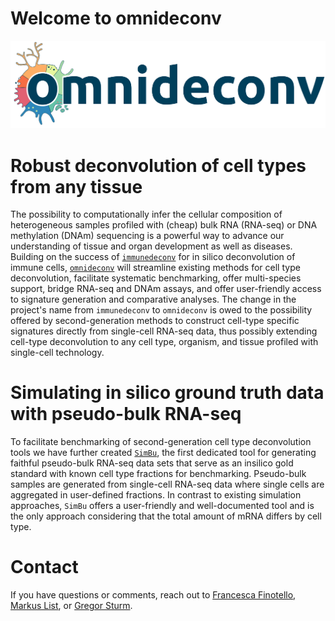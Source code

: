 # Welcome to omnideconv

![Omnideconv](omnideconv_logo.jpg)

# Robust deconvolution of cell types from any tissue
     
The possibility to computationally infer the cellular composition of heterogeneous samples profiled with (cheap) bulk RNA (RNA-seq) or DNA methylation (DNAm) sequencing is a powerful way to advance our understanding of tissue and organ development as well as diseases. Building on the success of [`immunedeconv`](https://github.com/icbi-lab/immunedeconv) for in silico deconvolution of immune cells, [`omnideconv`](https://github.com/omnideconv/omnideconv) will streamline existing methods for cell type deconvolution, facilitate systematic benchmarking, offer multi-species support, bridge RNA-seq and DNAm assays, and offer user-friendly access to signature generation and comparative analyses. The change in the project's name from `immunedeconv` to `omnideconv` is owed to the possibility offered by second-generation methods to construct cell-type specific signatures directly from single-cell RNA-seq data, thus possibly extending cell-type deconvolution to any cell type, organism, and tissue profiled with single-cell technology. 

# Simulating in silico ground truth data with pseudo-bulk RNA-seq

To facilitate benchmarking of second-generation cell type deconvolution tools we have further created [`SimBu`](https://github.com/omnideconv/simbu), the first dedicated tool for generating faithful pseudo-bulk RNA-seq data sets that serve as an insilico gold standard with known cell type fractions for benchmarking. Pseudo-bulk samples are generated from single-cell RNA-seq data where single cells are aggregated in user-defined fractions. In contrast to existing simulation approaches, `SimBu` offers a user-friendly and well-documented tool and is the only approach considering that the total amount of mRNA differs by cell type.

# Contact

If you have questions or comments, reach out to [Francesca Finotello](mailto:francesca.finotello@uibk.ac.at?subject=omnideconv), [Markus List](mailto:markus.list@wzw.tum.de?subject=omnideconv), or [Gregor Sturm](mailto:gregor.stum@i-med.ac.at?subject=omnideconv).

